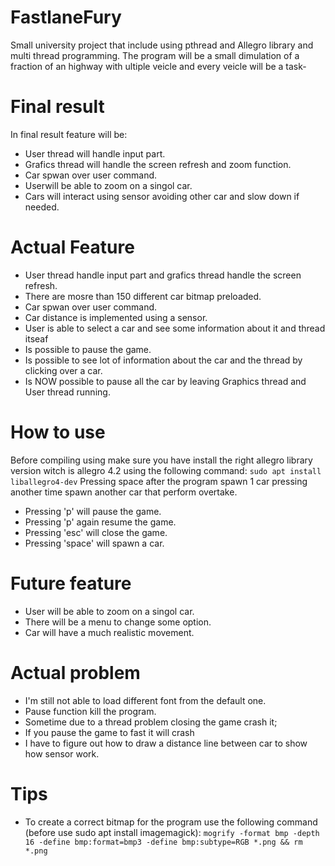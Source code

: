# FastlaneFury
Small university project that include using pthread and Allegro library and multi thread programming. The program will be a small dimulation of a fraction of an highway with  ultiple veicle and every veicle will be a task-

# Final result
In final result feature will be:

- User thread will handle input part.
- Grafics thread will handle the screen refresh and zoom function.
- Car spwan over user command.
- Userwill be able to zoom on a singol car.
- Cars will interact using sensor avoiding other car and slow down if needed.

# Actual Feature

- User thread  handle input part and grafics thread handle the screen refresh.
- There are mosre than 150 different car bitmap preloaded.
- Car spwan over user command.
- Car distance is implemented using a sensor.
- User is able to select a car and see some information about it and thread itseaf
- Is possible to pause the game.
- Is possible to see lot of information about the car and the thread by clicking over a car.
- Is NOW possible to pause all the car by leaving Graphics thread and User thread running.

# How to use
Before compiling using make sure you have install the right allegro library version witch is allegro 4.2 using the following command:
```sudo apt install liballegro4-dev```
Pressing space after the program spawn 1 car pressing another time spawn another car that perform overtake.
- Pressing 'p' will pause the game.
- Pressing 'p' again resume the game.
- Pressing 'esc' will close the game.
- Pressing 'space' will spawn a car.


# Future feature 

- User will be able to zoom on a singol car.
- There will be a menu to change some option.
- Car will have a much realistic movement.


# Actual problem 

- I'm still not able to load different font from the default one.
- Pause function kill the program.
- Sometime due to a thread problem closing the game crash it;
- If you pause the game to fast it will crash
- I have to figure out how to draw a distance line between car to show how sensor work.


# Tips 

- To create a correct bitmap for the program use the following command (before use sudo apt install imagemagick):
```mogrify -format bmp -depth 16 -define bmp:format=bmp3 -define bmp:subtype=RGB *.png && rm *.png```
 